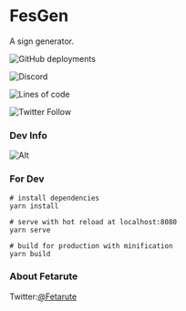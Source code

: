 # FesGen
A sign generator.

![GitHub deployments](https://img.shields.io/github/deployments/Team-Cenlinc/FesGen/github-pages?label=Environment%20Deployment&logo=Github&style=for-the-badge)

![Discord](https://img.shields.io/discord/612247443752353803?style=for-the-badge&logo=discord)

![Lines of code](https://img.shields.io/tokei/lines/github/Team-Cenlinc/FesGen?style=for-the-badge)

![Twitter Follow](https://img.shields.io/twitter/follow/Fetarute?color=%234abdaa&logo=twitter&style=for-the-badge)

### Dev Info
![Alt](https://repobeats.axiom.co/api/embed/d76d2cf64fc35847b639cb8a63f91d5e57f926f3.svg "Repobeats analytics image")


### For Dev
```
# install dependencies
yarn install

# serve with hot reload at localhost:8080
yarn serve

# build for production with minification
yarn build
```

### About Fetarute
Twitter:[@Fetarute](https://twitter.com/fetarute)
